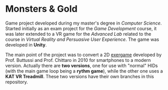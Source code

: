 # Monsters & Gold
Game project developed during my master's degree in *Computer Science*. Started initially as an exam project for the *Game Development* course, it was later extended to a VR game for the *Advanced Lab* related to the course in *Virtual Reality and Persuasive User Experience*. The game was developed in **Unity**.

The main point of the project was to convert a 2D [exergame](http://hcilab.uniud.it/images/stories/publications/2010-09/MonsterAndGoldMobileAdaptiveFitnessGame_IEEEPervasiveComputing2010.pdf) developed by Prof. Buttussi and Prof. Chittaro in 2010 for smartphones to a modern version. Actually there are **two versions**, one for use with "normal" HIDs (with the main game loop being a **rythm game**), while the other one uses a **KAT VR Treadmill**. These two versions have their own branches in this repository.
